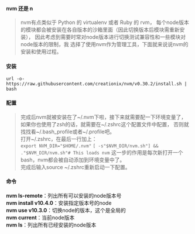 #### nvm 还是 n
> nvm有点类似于 Python 的 virtualenv 或者 Ruby 的 rvm，
> 每个node版本的模块都会被安装在各自版本的沙箱里面（因此切换版本后模块需重新安装），
> 因此考虑到需要时常对node版本进行切换测试兼容性和一些模块对node版本的限制，我
> 选择了使用nvm作为管理工具，下面就来说说nvm的安装和使用过程。

#### 安装
`url -o-https://raw.githubusercontent.com/creationix/nvm/v0.30.2/install.sh | bash`
#### 配置
> 完成后nvm就被安装在了~/.nvm下啦，接下来就需要配一下环境变量了，  
> 如果你也使用了zsh的话，就需要在~/.zshrc这个配置文件中配置，
> 否则就找找看~/.bash_profile或者~/.profile吧。  
> 打开~/.zshrc，在最后一行加上：  
`export NVM_DIR="$HOME/.nvm"`
`[ -s"$NVM_DIR/nvm.sh"] && ."$NVM_DIR/nvm.sh"# This loads nvm`
> 这一步的作用是每次新打开一个bash，nvm都会被自动添加到环境变量中了。  
> 完成后输入source ~/.zshrc重新启动一下配置。

#### 命令

**nvm ls-remote**：列出所有可以安装的node版本号  
**nvm install v10.4.0**：安装指定版本号的node  
**nvm use v10.3.0**：切换node的版本，这个是全局的  
**nvm current**：当前node版本  
**nvm ls**：列出所有已经安装的node版本  
